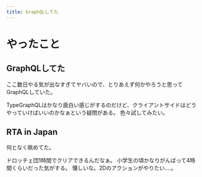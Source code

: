 ```yaml
---
title: GraphQLしてた
---
```


# やったこと

## GraphQLしてた

ここ数日やる気が出なすぎてヤバいので、とりあえず何かやろうと思ってGraphQLしていた。

TypeGraphQLはかなり面白い感じがするのだけど、クライアントサイドはどうやっていけばいいのかなぁという疑問がある。
色々試してみたい。

## RTA in Japan

何となく眺めてた。

ドロッチェ団1時間でクリアできるんだなぁ。
小学生の頃かなりがんばって4時間くらいだった気がする。
懐しいな。2Dのアクションがやりたい‥‥。
